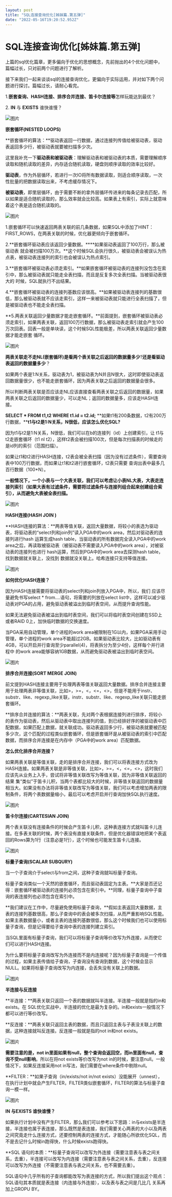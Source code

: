 ```yaml
---
layout: post
title: "SQL连接查询优化[姊妹篇.第五弹]"
date: "2022-05-16T19:20:52.952Z"
---
```

SQL连接查询优化\[姊妹篇.第五弹\]
====================

上篇的sql优化篇章，更多偏向于优化的思想概念，先前抛出的4个优化问题中，篇幅过长，只对前两个问题进行了解析。

接下来我们一起来谈谈sql的连接查询优化，更偏向于实际运用，并对如下两个问题进行探讨。篇幅过长，请耐心看完。

1.**嵌套查询、HASH连接、排序合并连接、笛卡尔连接等**怎样玩能达到最优？

2. **IN** 与 **EXISTS** 谁快谁慢？

![图片](https://mmbiz.qpic.cn/mmbiz_gif/nSSic13wUHIw1Yr280QHYDPibxtZTfQMrCc7ViaHegPn6pd2ok2CBsVdxGaK36GuliccNM7icBltIaT8Pfyq8icyj9Sw/640?wx_fmt=gif&wxfrom=5&wx_lazy=1)

**嵌套循环(NESTED LOOPS)**

**嵌套循环的算法：**驱动表返回一行数据，通过连接列传值给被驱动表，驱动表返回多少行，被驱动表就要被扫描多少次。

这里我补充一下**驱动表和被驱动表**：理解驱动表和被驱动表的本质，需要理解顺序读取和随机读取的差异，内存适合随机读取，硬盘则顺序读取的效率比较好。

**驱动表**，作为外层循环，若进行一次IO将所有数据读取，则适合顺序读取，一次性批量的把数据读取出来，不考虑缓存情况下。

**被驱动表**，即里层循环，由于需要不断的拿外层循环传进来的每条记录去匹配，所以如果是适合随机读取的，那么效率就会比较高。如果表上有索引，实际上就意味着这个表是适合随机读取的。

![图片](https://mmbiz.qpic.cn/mmbiz_jpg/nSSic13wUHIw2yvT89JSHYR5ypE3aAn4AhGahVc9mhIrByIia8CWrkEWbzGZNFZfrnkjju3CFxXiaicIcYZEV3Q8BQ/640?wx_fmt=jpeg&wxfrom=5&wx_lazy=1&wx_co=1)

1.嵌套循环可以快速返回两表关联的前几条数据，如果SQL中添加了HINT：FIRST\_ROWS，在两表关联的时候，优化器更倾向于嵌套循环。

2.**嵌套循环驱动表应该返回少量数据。****如果驱动表返回了100万行，那么被驱动表 就会被扫描100万次。**这个时候SQL会执行很久，被驱动表会被误认为热点表，被驱动表连接列的索引也会被误认为热点索引。

3.**嵌套循环被驱动表必须走索引。**如果嵌套循环被驱动表的连接列没包含在索引中，那么被驱动表就只能走全表扫描，而且是反复多次全表扫描。当被驱动表很大的 时候，SQL就执行不出结果。

4.**嵌套循环被驱动表的连接列基数应该很高。**如果被驱动表连接列的基数很低，那么被驱动表就不应该走索引，这样一来被驱动表就只能进行全表扫描了，但是被驱动表也不能走全表扫描。

**5.两表关联返回少量数据才能走嵌套循环。**前面提到，嵌套循环被驱动表必须走索引，如果两表关联，返回100万行数据，那么被驱动表走索引就会产生100万次回表。回表一般是单块读，这个时候SQL性能极差，所以两表关联返回少量数据才能走嵌套 循环。

![图片](https://mmbiz.qpic.cn/mmbiz_png/nSSic13wUHIw2yvT89JSHYR5ypE3aAn4AfHOq2icwTWCoaSPXOtqyh3UvicC0NG2pWhqRKO2IWaVRU4QFnicHeRnJw/640?wx_fmt=png&wxfrom=5&wx_lazy=1&wx_co=1)

**两表关联走不走NL(嵌套循环)是看两个表关联之后返回的数据量多少**?**还是看驱动表返回的数据量多少**？

如果两个表是1∶N关系，驱动表为1，被驱动表为N并且N很大，这时即使驱动表返回数据量很少，也不能走嵌套循环，因为两表关联之后返回的数据量会很多。

所以判断两表关联是否应该走NL应该直接查看两表关联之后返回的数据量，如果 两表关联之后返回的数据量少，可以走NL；返回的数据量多，应该走HASH连接。 

**SELECT \* FROM t1,t2 WHERE t1.id = t2.id;** **如果t1有200条数据，t2有200万行数据，****t1与t2是1∶N关系，N很低，应该怎么优化SQL?**

因为t1与t2是1∶N关系，N很低，我们可以在b的连接列（id）上创建索引，让 t1与t2走嵌套循环（t1 nl t2），这样t2表会被扫描100次，但是每次扫描表的时候走的 是id列的索引（范围扫描）。

如果让t1和t2进行HASH连接，t2表会被全表扫描（因为没有过滤条件），需要查询表中100万行数据，而如果让t1和t2进行嵌套循环，t2表只需要 查询出表中最多几百行数据（100\*N）。

**一般情况下，一个小表与一个大表关联，我们可以考虑让小表NL大表，大表走连接列索引（如果大表有过滤条件，需要将过滤条件与连接列组合起来创建组合索引），从而避免大表被全表扫描。**

![图片](https://mmbiz.qpic.cn/mmbiz_gif/nSSic13wUHIw1Yr280QHYDPibxtZTfQMrCFDKKtkf4ugrXIvG6Sibt4FpCwmJZHcSe5FqV97c8XH64vyjygq8pFXw/640?wx_fmt=gif&wxfrom=5&wx_lazy=1)

**HASH连接(HASH JOIN )**

**HASH连接的算法：**两表等值关联，返回大量数据，将较小的表选为驱动表，将驱动表的“select列和join列”读入PGA中的work area，然后对驱动表的连接列进行hash 运算生成hash table，当驱动表的所有数据完全读入PGA中的work area之后，再读取被驱动表（被驱动表不需要读入PGA中的work area），对被驱动表的连接列也进行 hash运算，然后到PGA中的work area去探测hash table，找到数据就关联上，没找到 数据就没关联上。哈希连接只支持等值连接。

![图片](https://mmbiz.qpic.cn/mmbiz_jpg/nSSic13wUHIw2yvT89JSHYR5ypE3aAn4Aa9wQk5gzm0AicvV8EHg5j62r9iaJvj30cC92Xmmh9WkWfdqI6a8lvGeA/640?wx_fmt=jpeg&wxfrom=5&wx_lazy=1&wx_co=1)

**如何优化HASH连接？**

因为HASH连接需要将驱动表的select列和join列放入PGA中，所以，我们 应该尽量避免书写select \* from....语句，将需要的列放在select list中，这样可以减少驱动表对PGA的占用，避免驱动表被溢出到临时表空间，从而提升查询性能。

如果无法避免驱动表被溢出到临时表空间，我们可以将临时表空间创建在SSD上或者RAID 0上，加快临时数据的交换速度。

当PGA采用自动管理，单个进程的work area被限制在1G以内，如果PGA采用手动管理，单个进程的work area不能超过2GB。如果驱动表比较大，比如驱动表有 4GB，可以开启并行查询至少parallel(4)，将表拆分为至少4份，这样每个并行进程中 的work area能够容纳1GB数据，从而避免驱动表被溢出到临时表空间。

![图片](https://mmbiz.qpic.cn/mmbiz_gif/nSSic13wUHIw1Yr280QHYDPibxtZTfQMrCDoiaAz8nHlw8tLkl34TFicmWaMD4Z63HkjocVnghHBjcaNOGMYxh9QDA/640?wx_fmt=gif&wxfrom=5&wx_lazy=1)

**排序合并连接(SORT MERGE JOIN)**

前文提到HASH连接主要用于处理两表等值关联返回大量数据。排序合并连接主要用于处理两表非等值关联，比如>，>=，<，<=，<>，但是不能用于instr、substr、like、regexp\_like关联，instr、substr、like、regexp\_like关联只能走嵌套循环。

  
**排序合并连接的算法：**两表关联，先对两个表根据连接列进行排序，将较小的表作为驱动表，然后从驱动表中取出连接列的值，到已经排好序的被驱动表中匹配数据，如果匹配上数据，就关联成功。驱动表返回多少行，被驱动表就要被匹配多少次，这个匹配的过程类似嵌套循环，但是嵌套循环是从被驱动表的索引中匹配数据，而排序合并连接是在内存中（PGA中的work area）匹配数据。 

**怎么优化排序合并连接？**

如果两表关联是等值关联，走的是排序合并连接，我们可以将表连接方式改为HASH连接。如果两表关联是非等值关联，比如>，>=，<，<=，<>，这时我们应该先从业务上入手，尝试将非等值关联改写为等值关联，因为非等值关联返回的结果 集“类似”于笛卡儿积，当两个表都比较大的时候，非等值关联返回的数据量相当大。如果没有办法将非等值关联改写为等值关联，我们可以考虑增加两表的限制条件，将两个表数据量缩小，最后可以考虑开启并行查询加快SQL执行速度。 

![图片](https://mmbiz.qpic.cn/mmbiz_gif/nSSic13wUHIw1Yr280QHYDPibxtZTfQMrCcVCb0qO5PpzKqM8L3FFD01kH1niclPG6Gzx3BrxwMy38mO4xwIMPGXg/640?wx_fmt=gif&wxfrom=5&wx_lazy=1)

**笛卡尔连接(CARTESIAN JOIN)**

两个表关联没有连接条件的时候会产生笛卡儿积，这种表连接方式就叫笛卡儿连接。在多表关联的时候，两个表没有直接关联条件，但是优化器错误地把某个表返回的Rows算为1行（注意必是1行），这个时候也可能发生笛卡儿连接。

![图片](https://mmbiz.qpic.cn/mmbiz_gif/nSSic13wUHIw1Yr280QHYDPibxtZTfQMrCaPUfLqSHXicrR9ibOtMw3ibhib359a9hO53ZHEHQxry1MKbMQg8rbpQ9Vg/640?wx_fmt=gif&wxfrom=5&wx_lazy=1)

**标量子查询(SCALAR SUBQURY)**

当一个子查询介于select与from之间，这种子查询就叫标量子查询。

标量子查询类似一个天然的嵌套循环，而且驱动表固定为主表。**大家是否还记得：嵌套循环被驱动表的连接列必须包含在索引中。**同理，标量子查询中子查询的表连接列也必须包含在索引中。

**我们建议在工作中，尽量避免使用标量子查询，**假如主表返回大量数据，主表的连接列基数很高，那么子查询中的表会被多次扫描，从而严重影响SQL性能。如果主表数据量小，或者主表的连接列基数很低，那么这个时候我们也可以使用标量子查询，但是记得要给子查询中表的连接列建立索引。

当SQL里面有标量子查询，我们可以将标量子查询等价改写为外连接，从而使它 们可以进行HASH连接。

为什么要将标量子查询改写为外连接而不是内连接呢？因为标量子查询是一个传值的过程，如果主表传值给子查询，子查询没有查询到数据，这个时候会显示NULL。如果将标量子查询改写为内连接，会丢失没有关联上的数据。

![图片](https://mmbiz.qpic.cn/mmbiz_gif/nSSic13wUHIw1Yr280QHYDPibxtZTfQMrCzYBWaiaiaZHWd1CoSGPwGR81MUp8qiavMmCRanicpuv6dLLjotOzRvZkkA/640?wx_fmt=gif&wxfrom=5&wx_lazy=1)

**半连接与反连接**

**半连接：**两表关联只返回一个表的数据就叫半连接。半连接一般就是指的in和exists。在 SQL优化实战中，半连接的优化是最为复杂的。in和exists一般情况下都可以进行等价改写。 

**反连接：**两表关联只返回主表的数据，而且只返回主表与子表没关联上的数据，这种连接就叫反连接。反连接一般就是指的not in和not exists。

![图片](https://mmbiz.qpic.cn/mmbiz_jpg/nSSic13wUHIw2yvT89JSHYR5ypE3aAn4AUgztPB6YZE8f5O6fFeQibSHvWHf5m1TmeeIBiaCXZ9vjHo1cPBXLDXJw/640?wx_fmt=jpeg&wxfrom=5&wx_lazy=1&wx_co=1)

**需要注意的是，not in里面如果有null，整个查询会返回空，而in里面有null，查询不受null影响**。所以在将not exists等价改写为not in的时候，要注意null。一般情况下，如果反连接采用not in写法，我们需要在where条件中剔除null。

**FILTER：**如果子查询（in/exists/not in/not exists）没能展开（unnest），在执行计划中就会产生FILTER，FILTER类似嵌套循环，FILTER的算法与标量子查询一模一样。

![图片](https://mmbiz.qpic.cn/mmbiz_png/nSSic13wUHIw2yvT89JSHYR5ypE3aAn4AlkRtxdAUIyXjgazYBrlYoxeVYbA6ibQ7ibG71ByiauFZhoXYkE93Fo3Ug/640?wx_fmt=png&wxfrom=5&wx_lazy=1&wx_co=1)

**IN 与EXISTS 谁快谁慢？**

如果执行计划中没有产生FILTER，那么我们可以参考以下思路：in与exists是半连接，半连接也属于表连接，那么既然是表连接，我们需要关心两表的大小以及两表之间究竟走什么连接方式，还要控制两表的连接方式，才能随心所欲优化SQL，而不是去记什么时候in跑得快，什么时候exists跑得快。

**SQL 语句的本质：**标量子查询可以改写为外连接（需要注意表与表之间关系，去重），半连接可以改写为内连接（需要注意表与表之间关系，去重），反连接可以改写为外连接（不需要注意表与表之间关系，也不需要去重）。

SQL语句中几乎所有的子查询都能改写为表连接的方式，所以我们提出这个观点：SQL语句其本质就是表连接（内连接与外连接），以及表与表之间是几比几 关系再加上GROPU BY。